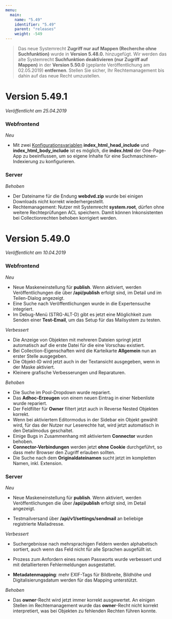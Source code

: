 ```yaml
---
menu:
  main:
    name: "5.49"
    identifier: "5.49"
    parent: "releases"
    weight: -549
---
```


> Das neue Systemrecht **Zugriff nur auf Mappen (Recherche ohne Suchfunktion)** wurde in **Version 5.48.0.** hinzugefügt. Wir werden das alte Systemrecht **Suchfunktion deaktivieren (nur Zugriff auf Mappen)** in der **Version 5.50.0** (geplante Veröffentlichung am 02.05.2019) **entfernen**. Stellen Sie sicher, Ihr Rechtemanagement bis dahin auf das neue Recht umzustellen.

# Version 5.49.1

*Veröffentlicht am 25.04.2019*

### Webfrontend

*Neu*

* Mit zwei [Konfigurationsvariablen](https://docs.easydb.de/en/sysadmin/konfiguration/easydb-server.yml/webfrontend/) **index_html_head_include** und **index_html_body_include** ist es möglich, die **index.html** der One-Page-App zu beeinflussen, um so eigene Inhalte für eine Suchmaschinen-Indexierung zu konfigurieren.  

### Server

*Behoben*

* Der Dateiname für die Endung **webdvd.zip** wurde bei einigen Downloads nicht korrekt wiederhergestellt.
* Rechtemanagement: Nutzer mit Systemrecht **system.root**, dürfen ohne weitere Rechteprüfungen ACL speichern. Damit können Inkonsistenten bei Collectionrechten behoben korrigiert werden. 

# Version 5.49.0

*Veröffentlicht am 10.04.2019*

### Webfrontend

*Neu*

- Neue Maskeneinstellung für **publish**. Wenn aktiviert, werden Veröffentlichungen die über **/api/publish** erfolgt sind, im Detail und im Teilen-Dialog angezeigt.
- Eine Suche nach Veröffentlichungen wurde in die Expertensuche integriert.
- Im Debug-Menü (STRG-ALT-D) gibt es jetzt eine Möglichkeit zum Senden einer **Test-Email**, um das Setup für das Mailsystem zu testen.

*Verbessert*

* Die Anzeige von Objekten mit mehreren Dateien springt jetzt automatisch auf die erste Datei für die eine Vorschau existiert.
* Bei Collection-Eigenschaften wird die Karteikarte **Allgemein** nun an erster Stelle ausgegeben.
* Die Objekt-ID wird jetzt auch in der Textansicht ausgegeben, wenn in der Maske aktiviert.
* Kleinere grafische Verbesserungen und Reparaturen.

*Behoben*

* Die Suche im Pool-Dropdown wurde repariert.
* Das **Adhoc-Erzeugen** von einem neuen Eintrag in einer Nebenliste wurde repariert.
* Der Feldfilter für **Owner** filtert jetzt auch in Reverse Nested Objekten korrekt.
* Wenn bei aktiviertem Editormodus in der Sidebar ein Objekt gewählt wird, für das der Nutzer nur Leserechte hat, wird jetzt automatisch in den Detailmodus geschaltet.
* Einige Bugs in Zusammenhang mit aktiviertem **Connector** wurden behoben.
* **Connector-Verbindungen** werden jetzt **ohne Cookie** durchgeführt, so dass mehr Browser den Zugriff erlauben sollten.
* Die Suche nach dem **Originaldateinamen** sucht jetzt im kompletten Namen, inkl. Extension.

### Server

*Neu*

* Neue Maskeneinstellung für **publish**. Wenn aktiviert, werden Veröffentlichungen die über **/api/publish** erfolgt sind, im Detail angezeigt.

- Testmailversand über **/api/v1/settings/sendmail** an beliebige registrierte Mailadresse.

*Verbessert*

- Suchergebnisse nach mehrsprachigen Feldern werden alphabetisch sortiert, auch wenn das Feld nicht für alle Sprachen ausgefüllt ist.

- Prozess zum Anfordern eines neuen Passworts wurde verbessert und mit detallierteren Fehlermeldungen ausgestattet.
- **Metadatenmapping**: mehr EXIF-Tags für Bildbreite, Bildhöhe und Digitalisierungsdatum werden für das Mapping unterstützt.

*Behoben*

- Das **owner**-Recht wird jetzt immer korrekt ausgewertet. An einigen Stellen im Rechtemanagement wurde das **owner**-Recht nicht korrekt interpretiert, was bei Objekten zu fehlenden Rechten führen konnte.